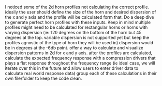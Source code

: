 I noticed some of the 2d horn profiles not calculating the correct profile. ideally the user should define the size of the horn and desired dispersion of the x and y axis and the profile will be calculated form that. Do a deep dive to generate perfect horn profiles with these inputs. Keep in mind multiple profiles might need to be calculated for rectangular horns or horns with varying dispersion (ie: 120 degrees on the bottom of the horn but 45 degrees at the top. variable dispersion is not supported yet but keep the profiles agnostic of the type of horn they will be used in) dispersion would be in degrees at the -6db point. offer a way to calculate and visualize dispersion patterns in 2d for x and y axis. after the profiles are calculated, calculate the expected frequency response with a compression drivers that plays a flat response throughout the frequency range (ie ideal case, we will iterate over this in the future and allow users to enter driver data to calculate real world response data) group each of these calculations in their own file/folder to keep the code clean.